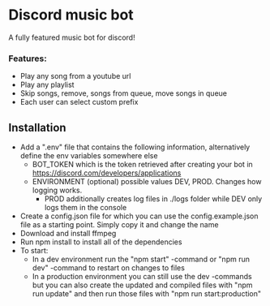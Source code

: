 # Discord music bot

A fully featured music bot for discord!

### Features:

-   Play any song from a youtube url
-   Play any playlist
-   Skip songs, remove, songs from queue, move songs in queue
-   Each user can select custom prefix

## Installation

-   Add a ".env" file that contains the following information, alternatively define the env variables somewhere else
    -   BOT_TOKEN which is the token retrieved after creating your bot in https://discord.com/developers/applications
    -   ENVIRONMENT (optional) possible values DEV, PROD. Changes how logging works.
        -   PROD additionally creates log files in ./logs folder while DEV only logs them in the console
-   Create a config.json file for which you can use the config.example.json file as a starting point. Simply copy it and change the name
-   Download and install ffmpeg
-   Run npm install to install all of the dependencies
-   To start:
    -   In a dev environment run the "npm start" -command or "npm run dev" -command to restart on changes to files
    -   In a production environment you can still use the dev -commands but you can also create the updated and compiled files with "npm run update" and then run those files with "npm run start:production"
